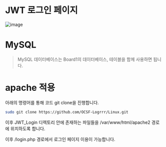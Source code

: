 # JWT 로그인 페이지

![image](https://github.com/user-attachments/assets/565d3127-5bc6-4a1b-abf3-908f19b23909)

# MySQL
> MySQL 데이터베이스는 Board1의 데이터베이스, 테이블을 함께 사용하면 됩니다.

# apache 적용
아래의 명령어를 통해 코드 git clone을 진행합니다.
```bash
sudo git clone https://github.com/OCSF-Logrrr/Linux.git
```
이후 JWT_Login 디렉토리 안에 존재하는 파일들을 /var/www/html/apache2 경로에 위치하도록 합니다.

이후 /login.php 경로에서 로그인 페이지 이용이 가능합니다.

